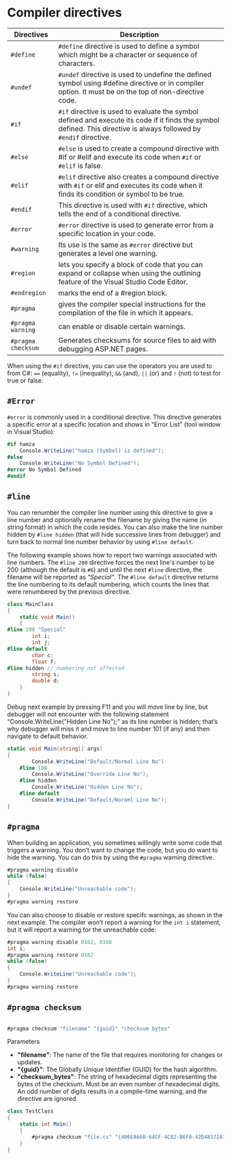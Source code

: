 # Compiler directives

| Directives | Description                                                                                                                                                          |
| ---------- | -------------------------------------------------------------------------------------------------------------------------------------------------------------------- |
| `#define`  | `#define` directive is used to define a symbol which might be a character or sequence of characters.                                                                 |
| `#undef`   | `#undef` directive is used to undefine the defined symbol using #define directive or in compiler option. It must be on the top of non-directive code.                |
| `#if`      | `#if` directive is used to evaluate the symbol defined and execute its code if it finds the symbol defined. This directive is always followed by `#endif` directive. |
| `#else`    | `#else` is used to create a compound directive with #if or #elif and execute its code when `#if` or `#elif` is false.                                                |
| `#elif`    | `#elif` directive also creates a compound directive with `#if` or elif and executes its code when it finds its condition or symbol to be true.                       |
| `#endif`   | This directive is used with `#if` directive, which tells the end of a conditional directive.                                                                         |
| `#error`   | `#error` directive is used to generate error from a specific location in your code.                                                                                  |
| `#warning` | Its use is the same as `#error` directive but generates a level one warning.                                                                                         |
| `#region`  |   lets you specify a block of code that you can expand or collapse when using the outlining feature of the Visual Studio Code Editor.                                |
| `#endregion`|    marks the end of a #region block.                                              |
| `#pragma`    |     gives the compiler special instructions for the compilation of the file in which it appears.                                            |
| `#pragma warning` |     can enable or disable certain warnings.                                             |
| `#pragma checksum`|               Generates checksums for source files to aid with debugging ASP.NET pages.                                  |

When using the `#if` directive, you can use the operators you are used to from C#: `==` (equality), `!=` (inequality), `&&` (and), `||` (or) and `!` (not) to test for true or false.

## `#Error`

`#error` is commonly used in a conditional directive. This directive generates a specific error at a specific location and shows in “Error List” (tool window in Visual Studio):

```csharp
#if hamza
    Console.WriteLine("hamza (Symbol) is defined");
#else
    Console.WriteLine("No Symbol Defined");
#error No Symbol Defined
#endif
```

## `#line`

You can renumber the compiler line number using this directive to give a line number and optionally rename the filename by giving the name (in string format) in which the code resides. You can also make the line number hidden by `#line hidden` (that will hide successive lines from debugger) and turn back to normal line number behavior by using `#line default`.

The following example shows how to report two warnings associated with line numbers. The `#line 200` directive forces the next line's number to be 200 (although the default is `#6`) and until the next `#line` directive, the filename will be reported as *"Special"*. The `#line default` directive returns the line numbering to its default numbering, which counts the lines that were renumbered by the previous directive.

```csharp
class MainClass  
{  
    static void Main()  
    {  
#line 200 "Special"  
        int i;
        int j;
#line default  
        char c;
        float f;
#line hidden // numbering not affected  
        string s;   
        double d;
    }  
}
```

Debug next example by pressing F11 and you will move line by line, but debugger will not encounter with
the following statement “Console.WriteLine("Hidden Line No");” as its line number is hidden; that’s why
debugger will miss it and move to line number 101 (if any) and then navigate to default behavior.

```csharp
static void Main(string[] args)
{
        Console.WriteLine("Default/Normal Line No")
    #line 100
        Console.WriteLine("Override Line No");
    #line hidden
        Console.WriteLine("Hidden Line No");
    #line default
        Console.WriteLine("Default/Noraml Line No");
}
```

## `#pragma`

When building an application, you sometimes willingly write some code that triggers a warning. You don’t want to change the code, but you do want to hide the warning. You can do this by using the `#pragma` warning directive.

```csharp
#pragma warning disable
while (false)
{
    Console.WriteLine("Unreachable code");
}
#pragma warning restore
```

You can also choose to disable or restore specifc warnings, as shown in the next example. The compiler won’t report a warning for the `int i` statement, but it will report a warning for the unreachable code:

```csharp
#pragma warning disable 0162, 0168
int i;
#pragma warning restore 0162
while (false)
{
    Console.WriteLine("Unreachable code");
}
#pragma warning restore
```

## `#pragma checksum`

```csharp

#pragma checksum "filename" "{guid}" "checksum bytes"  
```

Parameters

- **"filename"**: The name of the file that requires monitoring for changes or updates.
- **"{guid}"**: The Globally Unique Identifier (GUID) for the hash algorithm.  
- **"checksum_bytes"**: The string of hexadecimal digits representing the bytes of the checksum. Must be an even number of hexadecimal digits. An odd number of digits results in a compile-time warning, and the directive are ignored.

```csharp
class TestClass  
{  
    static int Main()  
    {  
        #pragma checksum "file.cs" "{406EA660-64CF-4C82-B6F0-42D48172A799}" "ab007f1d23d9" // New checksum  
    }  
}
```